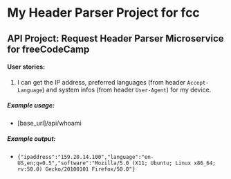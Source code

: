# My Header Parser Project for fcc
## API Project: Request Header Parser Microservice for freeCodeCamp

#### User stories:
1. I can get the IP address, preferred languages (from header `Accept-Language`) and system infos (from header `User-Agent`) for my device.

##### Example usage:
* [base_url]/api/whoami

##### Example output:
* `{"ipaddress":"159.20.14.100","language":"en-US,en;q=0.5","software":"Mozilla/5.0 (X11; Ubuntu; Linux x86_64; rv:50.0) Gecko/20100101 Firefox/50.0"}`